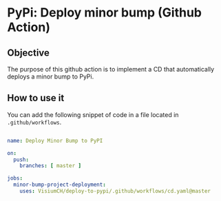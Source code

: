 #  PyPi: Deploy minor bump (Github Action)

## Objective

The purpose of this github action is to implement a CD that automatically deploys a minor bump to PyPi.

## How to use it

You can add the following snippet of code in a file located in `.github/workflows`.

```yaml

name: Deploy Minor Bump to PyPI

on:
  push:
    branches: [ master ]

jobs:
  minor-bump-project-deployment:
    uses: VisiumCH/deploy-to-pypi/.github/workflows/cd.yaml@master

```
